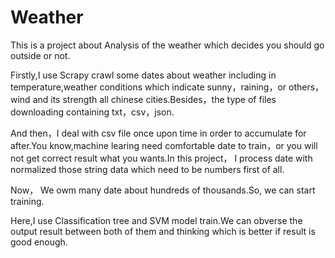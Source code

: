 # Weather
This is a project about Analysis of the weather which decides you should go outside or not.

Firstly,I use Scrapy crawl some dates about weather including in temperature,weather conditions which indicate sunny，raining，or others，wind and its strength all chinese cities.Besides，the type of files downloading containing txt，csv，json.

And then，I deal with  csv file once upon time in order to accumulate for after.You know,machine learing need comfortable date to train，or you will not get correct result what you wants.In this project， I process date with normalized those string data which need to be numbers first of all.

Now， We owm many date about  hundreds of thousands.So, we can start  training.

Here,I use Classification tree and SVM model train.We can obverse the output result between both of them and thinking which is better if result is good enough.
